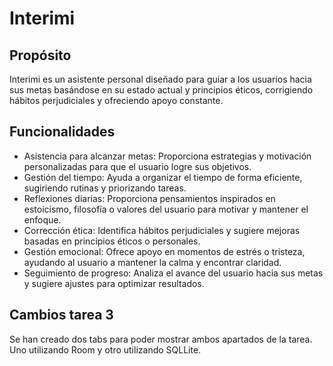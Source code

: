 # Interimi

## Propósito
Interimi es un asistente personal diseñado para guiar a los usuarios hacia sus metas basándose en su 
estado actual y principios éticos, corrigiendo hábitos perjudiciales y ofreciendo apoyo constante.

## Funcionalidades
- Asistencia para alcanzar metas: Proporciona estrategias y motivación personalizadas para que el usuario logre sus objetivos.
- Gestión del tiempo: Ayuda a organizar el tiempo de forma eficiente, sugiriendo rutinas y priorizando tareas.
- Reflexiones diarias: Proporciona pensamientos inspirados en estoicismo, filosofía o valores del usuario para motivar y mantener el enfoque.
- Corrección ética: Identifica hábitos perjudiciales y sugiere mejoras basadas en principios éticos o personales.
- Gestión emocional: Ofrece apoyo en momentos de estrés o tristeza, ayudando al usuario a mantener la calma y encontrar claridad.
- Seguimiento de progreso: Analiza el avance del usuario hacia sus metas y sugiere ajustes para optimizar resultados.


## Cambios tarea 3
Se han creado dos tabs para poder mostrar ambos apartados de la tarea. Uno utilizando Room y otro utilizando SQLLite.